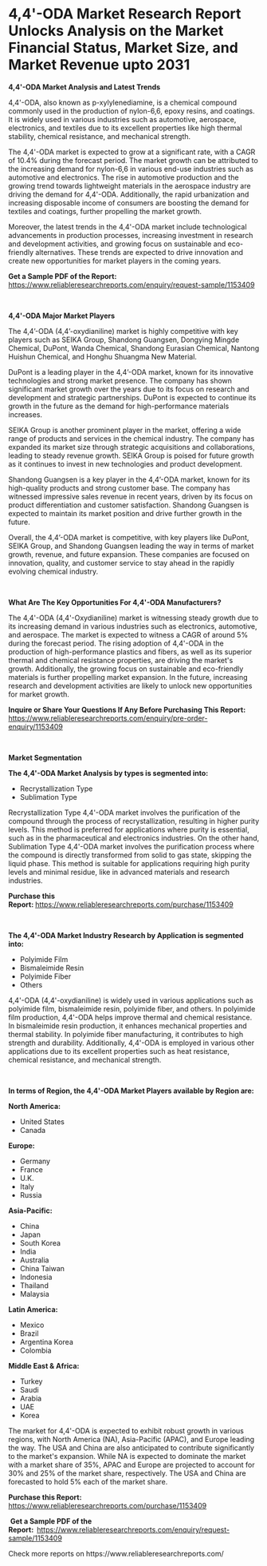 <p><h1>4,4'-ODA Market Research Report Unlocks Analysis on the Market Financial Status, Market Size, and Market Revenue upto 2031</h1></p><p><strong>4,4'-ODA Market Analysis and Latest Trends</strong></p>
<p><p>4,4'-ODA, also known as p-xylylenediamine, is a chemical compound commonly used in the production of nylon-6,6, epoxy resins, and coatings. It is widely used in various industries such as automotive, aerospace, electronics, and textiles due to its excellent properties like high thermal stability, chemical resistance, and mechanical strength.</p><p>The 4,4'-ODA market is expected to grow at a significant rate, with a CAGR of 10.4% during the forecast period. The market growth can be attributed to the increasing demand for nylon-6,6 in various end-use industries such as automotive and electronics. The rise in automotive production and the growing trend towards lightweight materials in the aerospace industry are driving the demand for 4,4'-ODA. Additionally, the rapid urbanization and increasing disposable income of consumers are boosting the demand for textiles and coatings, further propelling the market growth.</p><p>Moreover, the latest trends in the 4,4'-ODA market include technological advancements in production processes, increasing investment in research and development activities, and growing focus on sustainable and eco-friendly alternatives. These trends are expected to drive innovation and create new opportunities for market players in the coming years.</p></p>
<p><strong>Get a Sample PDF of the Report:&nbsp;</strong> <a href="https://www.reliableresearchreports.com/enquiry/request-sample/1153409">https://www.reliableresearchreports.com/enquiry/request-sample/1153409</a></p>
<p>&nbsp;</p>
<p><strong>4,4'-ODA Major Market Players</strong></p>
<p><p>The 4,4’-ODA (4,4’-oxydianiline) market is highly competitive with key players such as SEIKA Group, Shandong Guangsen, Dongying Mingde Chemical, DuPont, Wanda Chemical, Shandong Eurasian Chemical, Nantong Huishun Chemical, and Honghu Shuangma New Material.</p><p>DuPont is a leading player in the 4,4’-ODA market, known for its innovative technologies and strong market presence. The company has shown significant market growth over the years due to its focus on research and development and strategic partnerships. DuPont is expected to continue its growth in the future as the demand for high-performance materials increases.</p><p>SEIKA Group is another prominent player in the market, offering a wide range of products and services in the chemical industry. The company has expanded its market size through strategic acquisitions and collaborations, leading to steady revenue growth. SEIKA Group is poised for future growth as it continues to invest in new technologies and product development.</p><p>Shandong Guangsen is a key player in the 4,4’-ODA market, known for its high-quality products and strong customer base. The company has witnessed impressive sales revenue in recent years, driven by its focus on product differentiation and customer satisfaction. Shandong Guangsen is expected to maintain its market position and drive further growth in the future.</p><p>Overall, the 4,4’-ODA market is competitive, with key players like DuPont, SEIKA Group, and Shandong Guangsen leading the way in terms of market growth, revenue, and future expansion. These companies are focused on innovation, quality, and customer service to stay ahead in the rapidly evolving chemical industry.</p></p>
<p>&nbsp;</p>
<p><strong>What Are The Key Opportunities For 4,4'-ODA Manufacturers?</strong></p>
<p><p>The 4,4'-ODA (4,4'-Oxydianiline) market is witnessing steady growth due to its increasing demand in various industries such as electronics, automotive, and aerospace. The market is expected to witness a CAGR of around 5% during the forecast period. The rising adoption of 4,4'-ODA in the production of high-performance plastics and fibers, as well as its superior thermal and chemical resistance properties, are driving the market's growth. Additionally, the growing focus on sustainable and eco-friendly materials is further propelling market expansion. In the future, increasing research and development activities are likely to unlock new opportunities for market growth.</p></p>
<p><strong>Inquire or Share Your Questions If Any Before Purchasing This Report:</strong> <a href="https://www.reliableresearchreports.com/enquiry/pre-order-enquiry/1153409">https://www.reliableresearchreports.com/enquiry/pre-order-enquiry/1153409</a></p>
<p>&nbsp;</p>
<p><strong>Market Segmentation</strong></p>
<p><strong>The 4,4'-ODA Market Analysis by types is segmented into:</strong></p>
<p><ul><li>Recrystallization Type</li><li>Sublimation Type</li></ul></p>
<p><p>Recrystallization Type 4,4'-ODA market involves the purification of the compound through the process of recrystallization, resulting in higher purity levels. This method is preferred for applications where purity is essential, such as in the pharmaceutical and electronics industries. On the other hand, Sublimation Type 4,4'-ODA market involves the purification process where the compound is directly transformed from solid to gas state, skipping the liquid phase. This method is suitable for applications requiring high purity levels and minimal residue, like in advanced materials and research industries.</p></p>
<p><strong>Purchase this Report:&nbsp;</strong><a href="https://www.reliableresearchreports.com/purchase/1153409">https://www.reliableresearchreports.com/purchase/1153409</a></p>
<p>&nbsp;</p>
<p><strong>The 4,4'-ODA Market Industry Research by Application is segmented into:</strong></p>
<p><ul><li>Polyimide Film</li><li>Bismaleimide Resin</li><li>Polyimide Fiber</li><li>Others</li></ul></p>
<p><p>4,4'-ODA (4,4'-oxydianiline) is widely used in various applications such as polyimide film, bismaleimide resin, polyimide fiber, and others. In polyimide film production, 4,4'-ODA helps improve thermal and chemical resistance. In bismaleimide resin production, it enhances mechanical properties and thermal stability. In polyimide fiber manufacturing, it contributes to high strength and durability. Additionally, 4,4'-ODA is employed in various other applications due to its excellent properties such as heat resistance, chemical resistance, and mechanical strength.</p></p>
<p>&nbsp;</p>
<p><strong>In terms of Region, the 4,4'-ODA Market Players available by Region are:</strong></p>
<p>
    <p> <strong> North America: </strong>
        <ul>
            <li>United States</li>
            <li>Canada</li>
        </ul>
        </p> 
    <p> <strong> Europe: </strong>
        <ul>
            <li>Germany</li>
            <li>France</li>
            <li>U.K.</li>
            <li>Italy</li>
            <li>Russia</li>
        </ul>
        </p> 
    <p> <strong> Asia-Pacific: </strong>
        <ul>
            <li>China</li>
            <li>Japan</li>
            <li>South Korea</li>
            <li>India</li>
            <li>Australia</li>
            <li>China Taiwan</li>
            <li>Indonesia</li>
            <li>Thailand</li>
            <li>Malaysia</li>
        </ul>
        </p> 
    <p> <strong> Latin America: </strong>
        <ul>
            <li>Mexico</li>
            <li>Brazil</li>
            <li>Argentina Korea</li>
            <li>Colombia</li>
        </ul>
        </p> 
    <p> <strong> Middle East & Africa: </strong>
        <ul>
            <li>Turkey</li>
            <li>Saudi</li>
            <li>Arabia</li>
            <li>UAE</li>
            <li>Korea</li>
        </ul>
    </p>
    </p>
<p><p>The market for 4,4'-ODA is expected to exhibit robust growth in various regions, with North America (NA), Asia-Pacific (APAC), and Europe leading the way. The USA and China are also anticipated to contribute significantly to the market's expansion. While NA is expected to dominate the market with a market share of 35%, APAC and Europe are projected to account for 30% and 25% of the market share, respectively. The USA and China are forecasted to hold 5% each of the market share.</p></p>
<p><strong>Purchase this Report: </strong><a href="https://www.reliableresearchreports.com/purchase/1153409">https://www.reliableresearchreports.com/purchase/1153409</a></p>
<p>&nbsp;<strong>Get a Sample PDF of the Report:&nbsp;&nbsp;</strong><a href="https://www.reliableresearchreports.com/enquiry/request-sample/1153409">https://www.reliableresearchreports.com/enquiry/request-sample/1153409</a></p>
<p><strong></strong></p>
<p>Check more reports on https://www.reliableresearchreports.com/</p>